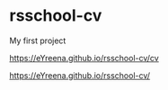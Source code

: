 # rsschool-cv

My first project

https://eYreena.github.io/rsschool-cv/cv

https://eYreena.github.io/rsschool-cv/

